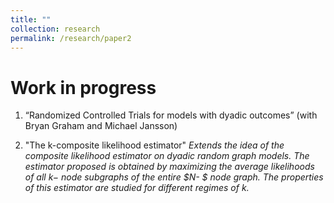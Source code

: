 ```yaml
---
title: ""
collection: research
permalink: /research/paper2
---
```

# Work in progress
1. “Randomized Controlled Trials for models with dyadic outcomes” (with Bryan Graham and Michael Jansson)

2. "The k-composite likelihood estimator"
<em>Extends the idea of the composite likelihood estimator on dyadic random graph models. The estimator proposed is obtained by maximizing the average likelihoods of all $k-$ node subgraphs of the entire $N- $ node graph. The properties of this estimator are studied for different regimes of $k$.</em>